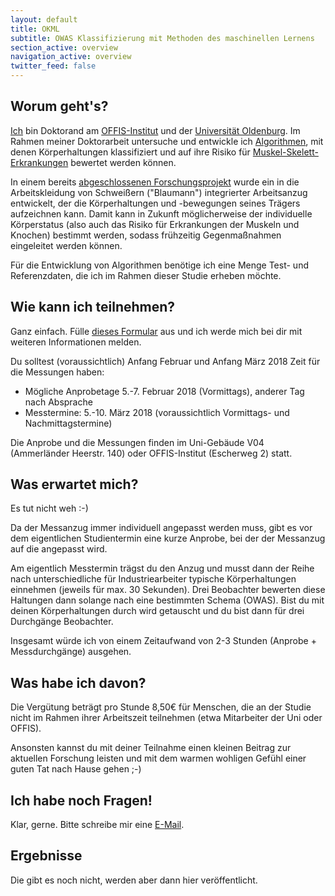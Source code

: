 ```yaml
---
layout: default
title: OKML
subtitle: OWAS Klassifizierung mit Methoden des maschinellen Lernens
section_active: overview
navigation_active: overview
twitter_feed: false
---
```


## Worum geht's?

[Ich](http://www.lins.me/) bin Doktorand am [OFFIS-Institut](http://www.offis.de/) und der [Universität Oldenburg](http://www.uni-oldenburg.de/). 
Im Rahmen meiner Doktorarbeit untersuche und entwickle ich [Algorithmen](http://de.wikipedia.org/wiki/Algorithmus), mit denen
Körperhaltungen klassifiziert und auf ihre Risiko für [Muskel-Skelett-Erkrankungen](https://www.baua.de/DE/Themen/Arbeit-und-Gesundheit/Muskel-Skelett-Erkrankungen/Aetiologie.html) bewertet werden können.

In einem bereits [abgeschlossenen Forschungsprojekt](https://www.technik-zum-menschen-bringen.de/projekte/sirka) wurde ein in die Arbeitskleidung von Schweißern ("Blaumann") integrierter Arbeitsanzug entwickelt,
der die Körperhaltungen und -bewegungen seines Trägers aufzeichnen kann. 
Damit kann in Zukunft möglicherweise der individuelle Körperstatus (also auch das Risiko für Erkrankungen der Muskeln und Knochen)
bestimmt werden, sodass frühzeitig Gegenmaßnahmen eingeleitet werden können.

Für die Entwicklung von Algorithmen benötige ich eine Menge Test- und Referenzdaten, die ich im Rahmen dieser 
Studie erheben möchte.

## Wie kann ich teilnehmen?

Ganz einfach. Fülle [dieses Formular](https://docs.google.com/forms/d/1ATXtT0puAxeEq0dPoOb774g84H3vxmymWz2-PAYZqo4/viewform) aus und ich werde mich bei dir mit weiteren Informationen melden.

Du solltest (voraussichtlich) Anfang Februar und Anfang März 2018 Zeit für die Messungen haben:

  * Mögliche Anprobetage 5.-7. Februar 2018 (Vormittags), anderer Tag nach Absprache
  * Messtermine: 5.-10. März 2018 (voraussichtlich Vormittags- und Nachmittagstermine)

Die Anprobe und die Messungen finden im Uni-Gebäude V04 (Ammerländer Heerstr. 140) oder OFFIS-Institut (Escherweg 2) statt.

## Was erwartet mich?

Es tut nicht weh :-)

Da der Messanzug immer individuell angepasst werden muss, gibt es vor dem eigentlichen Studientermin eine
kurze Anprobe, bei der der Messanzug auf die angepasst wird.

Am eigentlich Messtermin trägst du den Anzug und musst dann der Reihe nach unterschiedliche für Industriearbeiter
typische Körperhaltungen einnehmen (jeweils für max. 30 Sekunden).
Drei Beobachter bewerten diese Haltungen dann solange nach eine bestimmten Schema (OWAS).
Bist du mit deinen Körperhaltungen durch wird getauscht und du bist dann für drei Durchgänge Beobachter.

Insgesamt würde ich von einem Zeitaufwand von 2-3 Stunden (Anprobe + Messdurchgänge) ausgehen.

## Was habe ich davon?

Die Vergütung beträgt pro Stunde 8,50€ für Menschen, die an der Studie nicht im Rahmen ihrer Arbeitszeit teilnehmen (etwa Mitarbeiter der Uni oder OFFIS).

Ansonsten kannst du mit deiner Teilnahme einen kleinen Beitrag zur aktuellen Forschung leisten und mit 
dem warmen wohligen Gefühl einer guten Tat nach Hause gehen ;-)

## Ich habe noch Fragen!

Klar, gerne. Bitte schreibe mir eine [E-Mail](mailto:christian.lins@uni-oldenburg.de).

## Ergebnisse

Die gibt es noch nicht, werden aber dann hier veröffentlicht.
